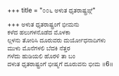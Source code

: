 +++
title = "೦೦೬ ಅಳುತ ಧೃತರಾಷ್ಟ್ರಙ್ಗೆ"

+++
ಅಳುತ ಧೃತರಾಷ್ಟ್ರಂಗೆ ಭೀಮನು  
ಕಳೆದ ಹಲುಗಳನೊಡೆದ ಮೊಳಕಾ  
ಲ್ಗಳನು ತೋರಿಸಿ ದೂರುವರು ದುರ್ಯೋಧನಾದಿಗಳು   
ಮುಳು ಮೊನೆಗಳಲಿ ಬೆದಕಿ ನೆತ್ತರ  
ಗಳೆದು ಹುಡಿಯಲಿ ಹೊರಳಿ ತಾ ಬಂ  
ದಳುತ ಧೃತರಾಷ್ಟ್ರಂಗೆ ಭೀಷ್ಮಗೆ ದೂರುವನು ಭೀಮ      ॥6॥